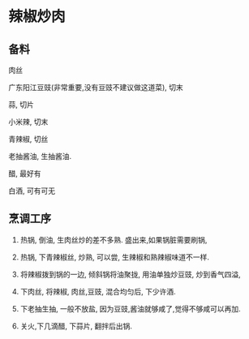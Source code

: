 

# 辣椒炒肉

## 备料

肉丝

广东阳江豆豉(非常重要,没有豆豉不建议做这道菜), 切末

蒜, 切片

小米辣, 切末

青辣椒, 切丝

老抽酱油, 生抽酱油.

醋, 最好有

白酒, 可有可无

## 烹调工序
1. 热锅, 倒油, 生肉丝炒的差不多熟. 盛出来,如果锅脏需要刷锅,

2. 热锅, 下青辣椒丝, 炒熟, 可以尝, 生辣椒和熟辣椒味道不一样. 

3. 将辣椒拨到锅的一边, 倾斜锅将油聚拢, 用油单独炒豆豉, 炒到香气四溢,

4. 下肉丝, 将辣椒, 肉丝,豆豉, 混合均匀后, 下少许酒.

5. 下老抽生抽, 一般不放盐, 因为豆豉,酱油就够咸了,觉得不够咸可以再加.

6. 关火,下几滴醋, 下蒜片, 翻拌后出锅.
